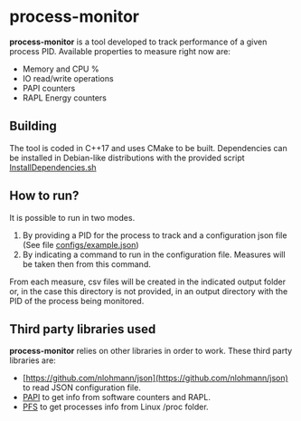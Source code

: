 # process-monitor

**process-monitor** is a tool developed to track performance of a given process PID. Available properties to measure right now are:

  * Memory and CPU %
  * IO read/write operations
  * PAPI counters
  * RAPL Energy counters

## Building
The tool is coded in C++17 and uses CMake to be built. Dependencies can be installed in Debian-like distributions with the provided script [InstallDependencies.sh](InstallDependencies.sh)

## How to run?
It is possible to run in two modes.

1. By providing a PID for the process to track and a configuration json file (See file [configs/example.json](configs/example.json))
2. By indicating a command to run in the configuration file. Measures will be taken then from this command.

From each measure, csv files will be created in the indicated output folder or, in the case this directory is not provided, in an output directory with the PID of the process being monitored.

## Third party libraries used
**process-monitor** relies on other libraries in order to work. These third party libraries are:

  * [https://github.com/nlohmann/json](https://github.com/nlohmann/json) to read JSON configuration file.
  * [PAPI](https://github.com/icl-utk-edu/papi/) to get info from software counters and RAPL.
  * [PFS](https://github.com/dtrugman/pfs) to get processes info from Linux /proc folder.